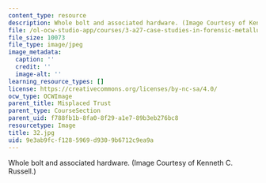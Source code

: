 ```yaml
---
content_type: resource
description: Whole bolt and associated hardware. (Image Courtesy of Kenneth C. Russell.)
file: /ol-ocw-studio-app/courses/3-a27-case-studies-in-forensic-metallurgy-fall-2007/9e3ab9fcf1285969d9309b6712c9ea9a_32.jpg
file_size: 10073
file_type: image/jpeg
image_metadata:
  caption: ''
  credit: ''
  image-alt: ''
learning_resource_types: []
license: https://creativecommons.org/licenses/by-nc-sa/4.0/
ocw_type: OCWImage
parent_title: Misplaced Trust
parent_type: CourseSection
parent_uid: f788fb1b-8fa0-8f29-a1e7-89b3eb276bc8
resourcetype: Image
title: 32.jpg
uid: 9e3ab9fc-f128-5969-d930-9b6712c9ea9a
---
```

Whole bolt and associated hardware. (Image Courtesy of Kenneth C. Russell.)